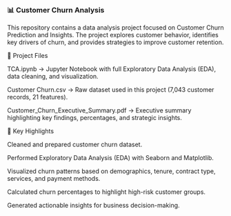 <h3>📊 Customer Churn Analysis </h3>

This repository contains a data analysis project focused on Customer Churn Prediction and Insights. The project explores customer behavior, identifies key drivers of churn, and provides strategies to improve customer retention.

📂 Project Files

TCA.ipynb → Jupyter Notebook with full Exploratory Data Analysis (EDA), data cleaning, and visualization.

Customer Churn.csv → Raw dataset used in this project (7,043 customer records, 21 features).

Customer_Churn_Executive_Summary.pdf → Executive summary highlighting key findings, percentages, and strategic insights.

🔑 Key Highlights

Cleaned and prepared customer churn dataset.

Performed Exploratory Data Analysis (EDA) with Seaborn and Matplotlib.

Visualized churn patterns based on demographics, tenure, contract type, services, and payment methods.

Calculated churn percentages to highlight high-risk customer groups.

Generated actionable insights for business decision-making.
